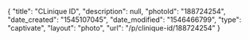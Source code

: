 {
    "title": "CLinique ID",
    "description": null,
    "photoId": "188724254",
    "date_created": "1545107045",
    "date_modified": "1546466799",
    "type": "captivate",
    "layout": "photo",
    "url": "\/p\/clinique-id\/188724254"
}